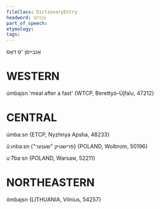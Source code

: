 ```yaml
---
fileClass: DictionaryEntry
headword: אָנבײַסן
part_of_speech: 
etymology: 
tags: 
---
```

אָנבײַסן
־ס
דאָס

WESTERN
========

úmbajsn 'meal after a fast' {WTCP, Berettyó-Újfalu, 47212}

CENTRAL
========

úmbaːsn {ETCP, Nyzhnya Apsha, 48233}

ũːɩnbaːsn {"פֿרישטיק "שענער} {POLAND, Wolbrom, 50196}

uˑ̃7baˑsn {POLAND, Warsaw, 52211}

NORTHEASTERN
==============

ómbajsn {LITHUANIA, Vilnius, 54257}
